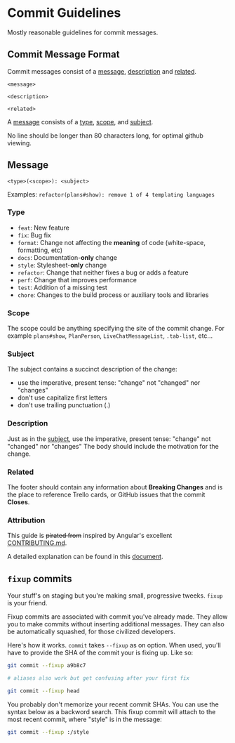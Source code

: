 # Commit Guidelines
Mostly reasonable guidelines for commit messages.

## Commit Message Format
Commit messages consist of a [message](#message), [description](#description)
and [related](#related).

```
<message>

<description>

<related>
```

A [message](#message) consists of a [type](#type), [scope](#scope), and
[subject](#subject).

No line should be longer than 80 characters long, for optimal github viewing.

## Message
```
<type>(<scope>): <subject>
```

Examples: `refactor(plans#show): remove 1 of 4 templating languages`

### Type
* `feat`: New feature
* `fix`: Bug fix
* `format`: Change not affecting the **meaning** of code (white-space, formatting, etc)
* `docs`: Documentation-**only** change
* `style`: Stylesheet-**only** change
* `refactor`: Change that neither fixes a bug or adds a feature
* `perf`: Change that improves performance
* `test`: Addition of a missing test
* `chore`: Changes to the build process or auxiliary tools and libraries

### Scope
The scope could be anything specifying the site of the commit change. For
example `plans#show`, `PlanPerson`, `LiveChatMessageList`, `.tab-list`, etc...

### Subject
The subject contains a succinct description of the change:

* use the imperative, present tense: "change" not "changed" nor "changes"
* don't use capitalize first letters
* don't use trailing punctuation (.)

### Description
Just as in the [subject](#subject), use the imperative, present tense: "change"
not "changed" nor "changes" The body should include the motivation for the
change.

### Related
The footer should contain any information about **Breaking Changes** and is the
place to reference Trello cards, or GitHub issues that the commit **Closes**.

### Attribution
This guide is ~~pirated from~~ inspired by Angular's excellent
[CONTRIBUTING.md](https://github.com/angular/angular.js/blob/master/CONTRIBUTING.md#-git-commit-guidelines).

A detailed explanation can be found in this [document][commit-message-format].

[commit-message-format]: https://docs.google.com/document/d/1QrDFcIiPjSLDn3EL15IJygNPiHORgU1_OOAqWjiDU5Y/edit#

## `fixup` commits

Your stuff's on staging but you're making small, progressive tweeks. `fixup` is your friend.

Fixup commits are associated with commit you've already made. They allow you to make commits without inserting additional messages. They can also be automatically squashed, for those civilized developers.

Here's how it works. `commit` takes `--fixup` as on option. When used, you'll have to provide the SHA of the commit your is fixing up. Like so:

```bash
git commit --fixup a9b8c7

# aliases also work but get confusing after your first fix

git commit --fixup head
```

You probably don't memorize your recent commit SHAs. You can use the syntax below as a backword search. This fixup commit will attach to the most recent commit, where "style" is in the message:

```bash
git commit --fixup :/style
```
